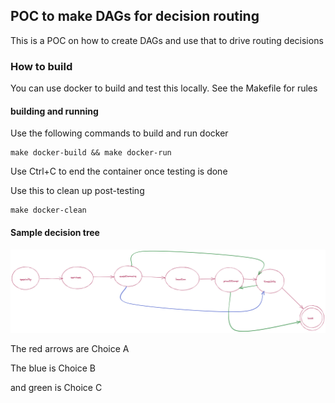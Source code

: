 ## POC to make DAGs for decision routing
This is a POC on how to create DAGs and use that to drive 
routing decisions

### How to build
You can use docker to build and test this locally.
See the Makefile for rules 

#### building and running
Use the following commands to build and run docker
```
make docker-build && make docker-run
```

Use Ctrl+C to end the container once testing is done

Use this to clean up post-testing
```
make docker-clean
```

#### Sample decision tree
![alt text for screen readers](tree.png "Text to show on mouseover")

The red arrows are Choice A

The blue is Choice B

and green is Choice C